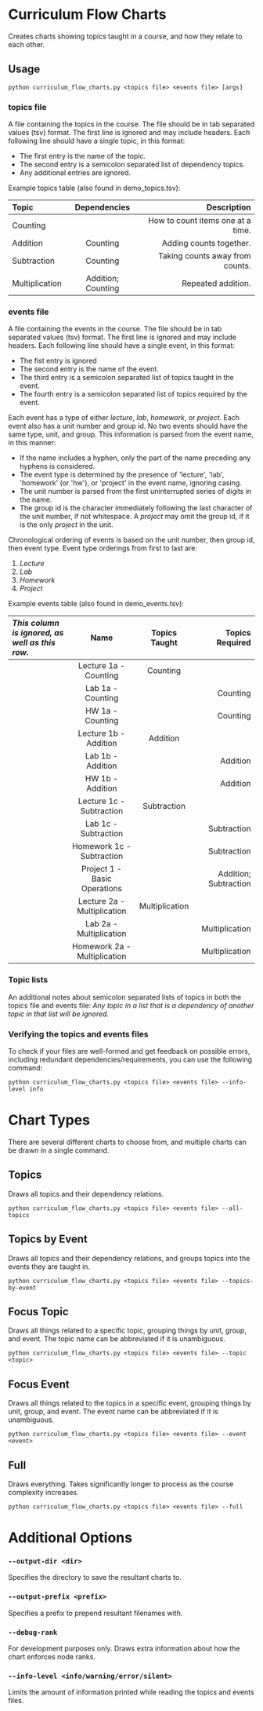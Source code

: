 # Curriculum Flow Charts

Creates charts showing topics taught in a course, and how they relate to each other.

## Usage

```
python curriculum_flow_charts.py <topics file> <events file> [args]
```

### topics file

A file containing the topics in the course.
The file should be in tab separated values (tsv) format.
The first line is ignored and may include headers.
Each following line should have a single topic, in this format:

- The first entry is the name of the topic.
- The second entry is a semicolon separated list of dependency topics.
- Any additional entries are ignored.

Example topics table (also found in demo_topics.tsv):

| Topic          |    Dependencies    |                       Description |
|:---------------|:------------------:|----------------------------------:|
| Counting       |                    | How to count items one at a time. |
| Addition       |      Counting      |           Adding counts together. |
| Subtraction    |      Counting      |   Taking counts away from counts. |
| Multiplication | Addition; Counting |                Repeated addition. |

### events file

A file containing the events in the course.
The file should be in tab separated values (tsv) format.
The first line is ignored and may include headers.
Each following line should have a single event, in this format:

- The fist entry is ignored
- The second entry is the name of the event.
- The third entry is a semicolon separated list of topics taught in the event.
- The fourth entry is a semicolon separated list of topics required by the event.

Each event has a type of either <i>lecture</i>, <i>lab</i>, <i>homework</i>, or <i>project</i>.
Each event also has a unit number and group id.
No two events should have the same type, unit, and group.
This information is parsed from the event name, in this manner:

- If the name includes a hyphen, only the part of the name preceding any hyphens is considered.
- The event type is determined by the presence of 'lecture', 'lab', 'homework' (or 'hw'), or 'project' in the event
  name, ignoring casing.
- The unit number is parsed from the first uninterrupted series of digits in the name.
- The group id is the character immediately following the last character of the unit number, if not whitespace.
  A <i>project</i> may omit the group id, if it is the only <i>project</i> in the unit.

Chronological ordering of events is based on the unit number, then group id, then event type.
Event type orderings from first to last are:

1. <i>Lecture</i>
2. <i>Lab</i>
3. <i>Homework</i>
4. <i>Project</i>

Example events table (also found in demo_events.tsv):

| <i>This column is ignored, as well as this row.</i> |             Name             | Topics Taught  |       Topics Required |
|:----------------------------------------------------|:----------------------------:|:--------------:|----------------------:|
|                                                     |    Lecture 1a - Counting     |    Counting    |                       |
|                                                     |      Lab 1a - Counting       |                |              Counting |
|                                                     |       HW 1a - Counting       |                |              Counting |
|                                                     |    Lecture 1b - Addition     |    Addition    |                       |
|                                                     |      Lab 1b - Addition       |                |              Addition |
|                                                     |       HW 1b - Addition       |                |              Addition |
|                                                     |   Lecture 1c - Subtraction   |  Subtraction   |                       |
|                                                     |     Lab 1c - Subtraction     |                |           Subtraction |
|                                                     |  Homework 1c - Subtraction   |                |           Subtraction |
|                                                     | Project 1 - Basic Operations |                | Addition; Subtraction |
|                                                     | Lecture 2a - Multiplication  | Multiplication |                       |
|                                                     |   Lab 2a - Multiplication    |                |        Multiplication |
|                                                     | Homework 2a - Multiplication |                |        Multiplication |

### Topic lists

An additional notes about semicolon separated lists of topics in both the topics file and events file:
<i>Any topic in a list that is a dependency of another topic in that list will be ignored.</i>

### Verifying the topics and events files

To check if your files are well-formed and get feedback on possible errors,
including redundant dependencies/requirements, you can use the following command:

```
python curriculum_flow_charts.py <topics file> <events file> --info-level info
```

# Chart Types

There are several different charts to choose from, and multiple charts can be drawn in a single command.

## Topics

Draws all topics and their dependency relations.

```
python curriculum_flow_charts.py <topics file> <events file> --all-topics
```

## Topics by Event

Draws all topics and their dependency relations, and groups topics into the events they are taught in.

```
python curriculum_flow_charts.py <topics file> <events file> --topics-by-event
```

## Focus Topic

Draws all things related to a specific topic, grouping things by unit, group, and event.
The topic name can be abbreviated if it is unambiguous.

```
python curriculum_flow_charts.py <topics file> <events file> --topic <topic>
```

## Focus Event

Draws all things related to the topics in a specific event, grouping things by unit, group, and event.
The event name can be abbreviated if it is unambiguous.

```
python curriculum_flow_charts.py <topics file> <events file> --event <event>
```

## Full

Draws everything.
Takes significantly longer to process as the course complexity increases.

```
python curriculum_flow_charts.py <topics file> <events file> --full
```

# Additional Options

### `--output-dir <dir>`

Specifies the directory to save the resultant charts to.

### `--output-prefix <prefix>`

Specifies a prefix to prepend resultant filenames with.

### `--debug-rank`

For development purposes only.
Draws extra information about how the chart enforces node ranks.

### `--info-level <info/warning/error/silent>`

Limits the amount of information printed while reading the topics and events files.